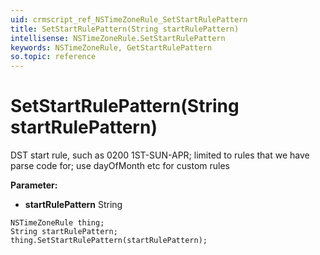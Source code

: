 ```yaml
---
uid: crmscript_ref_NSTimeZoneRule_SetStartRulePattern
title: SetStartRulePattern(String startRulePattern)
intellisense: NSTimeZoneRule.SetStartRulePattern
keywords: NSTimeZoneRule, GetStartRulePattern
so.topic: reference
---
```


# SetStartRulePattern(String startRulePattern)

DST start rule, such as 0200 1ST-SUN-APR; limited to rules that we have parse code for; use dayOfMonth etc for custom rules

**Parameter:** 
* **startRulePattern** String

```crmscript
NSTimeZoneRule thing;
String startRulePattern;
thing.SetStartRulePattern(startRulePattern);
```

